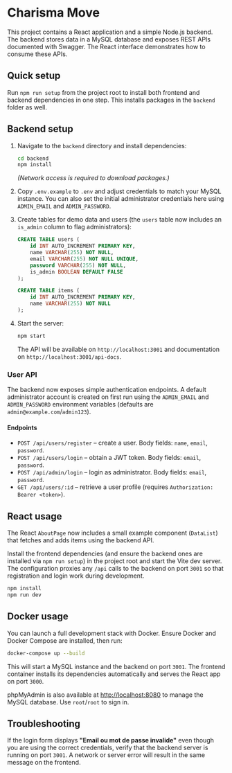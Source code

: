 # Charisma Move

This project contains a React application and a simple Node.js backend. The backend stores data in a MySQL database and exposes REST APIs documented with Swagger. The React interface demonstrates how to consume these APIs.

## Quick setup

Run `npm run setup` from the project root to install both frontend and backend dependencies in one step. This installs packages in the `backend` folder as well.

## Backend setup

1. Navigate to the `backend` directory and install dependencies:

   ```bash
   cd backend
   npm install
   ```

   *(Network access is required to download packages.)*

2. Copy `.env.example` to `.env` and adjust credentials to match your MySQL instance. You can also set the initial administrator credentials here using `ADMIN_EMAIL` and `ADMIN_PASSWORD`.

3. Create tables for demo data and users (the `users` table now includes an `is_admin` column to flag administrators):

   ```sql
   CREATE TABLE users (
       id INT AUTO_INCREMENT PRIMARY KEY,
       name VARCHAR(255) NOT NULL,
       email VARCHAR(255) NOT NULL UNIQUE,
       password VARCHAR(255) NOT NULL,
       is_admin BOOLEAN DEFAULT FALSE
   );

   CREATE TABLE items (
       id INT AUTO_INCREMENT PRIMARY KEY,
       name VARCHAR(255) NOT NULL
   );
   ```

4. Start the server:

   ```bash
   npm start
   ```

   The API will be available on `http://localhost:3001` and documentation on `http://localhost:3001/api-docs`.

### User API

The backend now exposes simple authentication endpoints. A default administrator account is created on first run using the `ADMIN_EMAIL` and `ADMIN_PASSWORD` environment variables (defaults are `admin@example.com`/`admin123`).

#### Endpoints

* `POST /api/users/register` – create a user. Body fields: `name`, `email`, `password`.
* `POST /api/users/login` – obtain a JWT token. Body fields: `email`, `password`.
* `POST /api/admin/login` – login as administrator. Body fields: `email`, `password`.
* `GET /api/users/:id` – retrieve a user profile (requires `Authorization: Bearer <token>`).

## React usage

The React `AboutPage` now includes a small example component (`DataList`) that fetches and adds items using the backend API.

Install the frontend dependencies (and ensure the backend ones are installed via `npm run setup`) in the project root and start the Vite dev server. The configuration proxies any `/api` calls to the backend on port `3001` so that registration and login work during development.

```bash
npm install
npm run dev
```

## Docker usage

You can launch a full development stack with Docker. Ensure Docker and Docker Compose are installed, then run:

```bash
docker-compose up --build
```

This will start a MySQL instance and the backend on port `3001`. The frontend
container installs its dependencies automatically and serves the React app on
port `3000`.

phpMyAdmin is also available at [http://localhost:8080](http://localhost:8080)
to manage the MySQL database. Use `root`/`root` to sign in.

## Troubleshooting

If the login form displays **"Email ou mot de passe invalide"** even though you
are using the correct credentials, verify that the backend server is running on
port `3001`. A network or server error will result in the same message on the
frontend.
